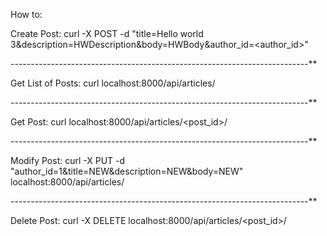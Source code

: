 How to:


   Create Post:
	curl -X POST -d "title=Hello world 3&description=HWDescription&body=HWBody&author_id=<author_id>"

--------------------------------------------------------------------------**

   Get List of Posts:
        curl localhost:8000/api/articles/

--------------------------------------------------------------------------**

   Get Post:
	curl localhost:8000/api/articles/<post_id>/

--------------------------------------------------------------------------**

   Modify Post:
	curl -X PUT -d "author_id=1&title=NEW&description=NEW&body=NEW" localhost:8000/api/articles/

--------------------------------------------------------------------------**

   Delete Post:
	curl -X DELETE localhost:8000/api/articles/<post_id>/

